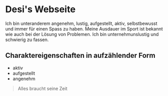 # Desi's Webseite

Ich bin unteranderem angenehm, lustig, aufgestellt, aktiv, selbstbewusst und immer für einen Spass zu haben. Meine Ausdauer im Sport ist bekannt wie auch bei der Lösung von Problemen. Ich bin unternehmunslustig und schwierig zu fassen.

## Charaktereigenschaften in aufzählender Form
* aktiv
* aufgestellt
* angenehm

> Alles braucht seine Zeit
